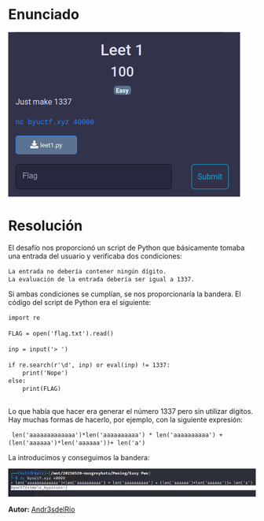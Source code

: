 # Enunciado

![Imagen01](01.png)

# Resolución

El desafío nos proporcionó un script de Python que básicamente tomaba una entrada del usuario y verificaba dos condiciones:

    La entrada no debería contener ningún dígito.
    La evaluación de la entrada debería ser igual a 1337.

Si ambas condiciones se cumplían, se nos proporcionaría la bandera. El código del script de Python era el siguiente:

~~~
import re

FLAG = open('flag.txt').read()

inp = input('> ')

if re.search(r'\d', inp) or eval(inp) != 1337:
    print('Nope')
else:
    print(FLAG)
   
~~~

Lo que había que hacer era generar el número 1337 pero sin utilizar dígitos. Hay muchas formas de hacerlo, por ejemplo, con la siguiente expresión:
~~~
 len('aaaaaaaaaaaaa')*len('aaaaaaaaaa') * len('aaaaaaaaaa') + (len('aaaaaa')*len('aaaaaa'))+ len('a')
~~~
La introducimos y conseguimos la bandera:

![](02.png)
 
**Autor:** [Andr3sdelRio](https://twitter.com/Andr3sdelRio) 
